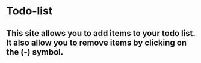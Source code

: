 # Todo-list
<h2>
This site allows you to add items to your todo list. 
It also allow you to remove items by clicking on the (-) symbol. 
